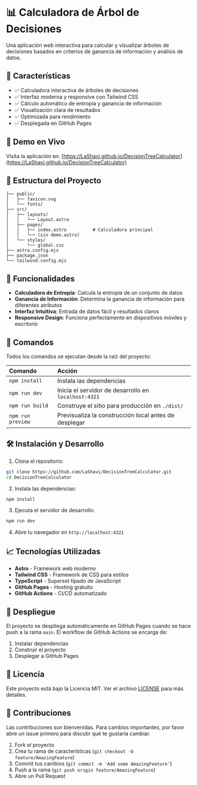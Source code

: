 # 📊 Calculadora de Árbol de Decisiones

Una aplicación web interactiva para calcular y visualizar árboles de decisiones basados en criterios de ganancia de información y análisis de datos.

## 🌟 Características

- ✅ Calculadora interactiva de árboles de decisiones
- ✅ Interfaz moderna y responsive con Tailwind CSS
- ✅ Cálculo automático de entropía y ganancia de información
- ✅ Visualización clara de resultados
- ✅ Optimizada para rendimiento
- ✅ Desplegada en GitHub Pages

## 🚀 Demo en Vivo

Visita la aplicación en: [https://LaShavi.github.io/DecisionTreeCalculator](https://LaShavi.github.io/DecisionTreeCalculator)

## 🚀 Estructura del Proyecto

```text
├── public/
│   ├── favicon.svg
│   └── fonts/
├── src/
│   ├── layouts/
│   │   └── Layout.astro
│   ├── pages/
│   │   ├── index.astro          # Calculadora principal
│   │   └── (sin demo.astro)
│   └── styles/
│       └── global.css
├── astro.config.mjs
├── package.json
└── tailwind.config.mjs
```

## 🎯 Funcionalidades

- **Calculadora de Entropía**: Calcula la entropía de un conjunto de datos
- **Ganancia de Información**: Determina la ganancia de información para diferentes atributos
- **Interfaz Intuitiva**: Entrada de datos fácil y resultados claros
- **Responsive Design**: Funciona perfectamente en dispositivos móviles y escritorio

## 🧞 Comandos

Todos los comandos se ejecutan desde la raíz del proyecto:

| Comando                   | Acción                                           |
| :------------------------ | :----------------------------------------------- |
| `npm install`             | Instala las dependencias                         |
| `npm run dev`             | Inicia el servidor de desarrollo en `localhost:4321` |
| `npm run build`           | Construye el sitio para producción en `./dist/` |
| `npm run preview`         | Previsualiza la construcción local antes de desplegar |

## 🛠️ Instalación y Desarrollo

1. Clona el repositorio:
```bash
git clone https://github.com/LaShavi/DecisionTreeCalculator.git
cd DecisionTreeCalculator
```

2. Instala las dependencias:
```bash
npm install
```

3. Ejecuta el servidor de desarrollo:
```bash
npm run dev
```

4. Abre tu navegador en `http://localhost:4321`

## 📈 Tecnologías Utilizadas

- **Astro** - Framework web moderno
- **Tailwind CSS** - Framework de CSS para estilos
- **TypeScript** - Superset tipado de JavaScript
- **GitHub Pages** - Hosting gratuito
- **GitHub Actions** - CI/CD automatizado

## 🚀 Despliegue

El proyecto se despliega automáticamente en GitHub Pages cuando se hace push a la rama `main`. El workflow de GitHub Actions se encarga de:

1. Instalar dependencias
2. Construir el proyecto
3. Desplegar a GitHub Pages

## 📄 Licencia

Este proyecto está bajo la Licencia MIT. Ver el archivo [LICENSE](LICENSE) para más detalles.

## 🤝 Contribuciones

Las contribuciones son bienvenidas. Para cambios importantes, por favor abre un issue primero para discutir qué te gustaría cambiar.

1. Fork el proyecto
2. Crea tu rama de características (`git checkout -b feature/AmazingFeature`)
3. Commit tus cambios (`git commit -m 'Add some AmazingFeature'`)
4. Push a la rama (`git push origin feature/AmazingFeature`)
5. Abre un Pull Request